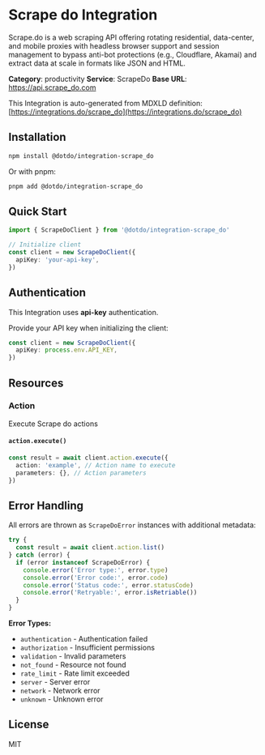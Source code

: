 # Scrape do Integration

Scrape.do is a web scraping API offering rotating residential, data-center, and mobile proxies with headless browser support and session management to bypass anti-bot protections (e.g., Cloudflare, Akamai) and extract data at scale in formats like JSON and HTML.

**Category**: productivity
**Service**: ScrapeDo
**Base URL**: https://api.scrape_do.com

This Integration is auto-generated from MDXLD definition: [https://integrations.do/scrape_do](https://integrations.do/scrape_do)

## Installation

```bash
npm install @dotdo/integration-scrape_do
```

Or with pnpm:

```bash
pnpm add @dotdo/integration-scrape_do
```

## Quick Start

```typescript
import { ScrapeDoClient } from '@dotdo/integration-scrape_do'

// Initialize client
const client = new ScrapeDoClient({
  apiKey: 'your-api-key',
})
```

## Authentication

This Integration uses **api-key** authentication.

Provide your API key when initializing the client:

```typescript
const client = new ScrapeDoClient({
  apiKey: process.env.API_KEY,
})
```

## Resources

### Action

Execute Scrape do actions

#### `action.execute()`

```typescript
const result = await client.action.execute({
  action: 'example', // Action name to execute
  parameters: {}, // Action parameters
})
```

## Error Handling

All errors are thrown as `ScrapeDoError` instances with additional metadata:

```typescript
try {
  const result = await client.action.list()
} catch (error) {
  if (error instanceof ScrapeDoError) {
    console.error('Error type:', error.type)
    console.error('Error code:', error.code)
    console.error('Status code:', error.statusCode)
    console.error('Retryable:', error.isRetriable())
  }
}
```

**Error Types:**

- `authentication` - Authentication failed
- `authorization` - Insufficient permissions
- `validation` - Invalid parameters
- `not_found` - Resource not found
- `rate_limit` - Rate limit exceeded
- `server` - Server error
- `network` - Network error
- `unknown` - Unknown error

## License

MIT
